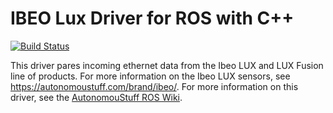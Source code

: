 # IBEO Lux Driver for ROS with C++ #

[![Build Status](https://travis-ci.org/astuff/ibeo_lux.svg?branch=master)](https://travis-ci.org/astuff/ibeo_lux)

This driver pares incoming ethernet data from the Ibeo LUX and LUX Fusion line of products.
For more information on the Ibeo LUX sensors, see https://autonomoustuff.com/brand/ibeo/.
For more information on this driver, see the [AutonomouStuff ROS Wiki](https://autonomoustuff.atlassian.net/wiki/spaces/RW/pages/17772554/Ibeo+LUX+and+LUX+Fusion).
